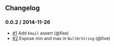 ## Changelog

### 0.0.2 / 2014-11-26
- [#1](https://github.com/seegno/validator.js-asserts/pull/1) Add `Email` assert (@fixe)
- [#2](https://github.com/seegno/validator.js-asserts/pull/2) Expose min and max in `NullOrString` (@fixe)
